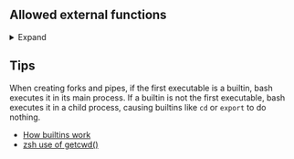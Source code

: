 ## Allowed external functions

<details>
<summary>Expand</summary>

- [readline]()
- [rl_clear_history]()
- [rl_on_new_line]()
- [rl_replace_line]()
- [rl_redisplay]()
- [add_history]()
- [printf](https://man7.org/linux/man-pages/man3/printf.3.html)
- [malloc](https://man7.org/linux/man-pages/man3/free.3.html)
- [free](https://man7.org/linux/man-pages/man3/free.3.html)
- [write](https://man7.org/linux/man-pages/man2/write.2.html)
- [access](https://man7.org/linux/man-pages/man2/faccessat.2.html)
- [open](https://man7.org/linux/man-pages/man2/open.2.html)
- [read](https://man7.org/linux/man-pages/man2/read.2.html)
- [close](https://man7.org/linux/man-pages/man2/close.2.html)
- [fork](https://man7.org/linux/man-pages/man2/fork.2.html)
- [wait](https://man7.org/linux/man-pages/man2/wait.2.html)
- [waitpid](https://man7.org/linux/man-pages/man2/waitpid.2.html)
- [wait3](https://man7.org/linux/man-pages/man2/wait3.2.html)
- [wait4](https://man7.org/linux/man-pages/man2/wait4.2.html)
- [signal]()
- [sigaction]()
- [kill]()
- [exit]()
- [getcwd]()
- [chdir]()
- [stat]()
- [lstat]()
- [fstat]()
- [unlink]()
- [execve]()
- [dup]()
- [dup2]()
- [pipe]()
- [opendir]()
- [readdir]()
- [closedir]()
- [strerror]()
- [perror]()
- [isatty]()
- [ttyname]()
- [ttyslot]()
- [ioctl]()
- [getenv]()
- [tcsetattr]()
- [tcgetattr]()
- [tgetent]()
- [tgetflag]()
- [tgetnum]()
- [tgetstr]()
- [tgoto]()
- [tputs]()
</details>

## Tips

When creating forks and pipes, if the first executable is a builtin, bash executes it in its main process.
If a builtin is not the first executable, bash executes it in a child process, causing builtins like `cd` or `export` to do nothing.

- [How builtins work](https://unix.stackexchange.com/a/266824)
- [zsh use of getcwd()](https://github.com/zsh-users/zsh/blob/00d20ed15e18f5af682f0daec140d6b8383c479a/Src/compat.c#L532)
